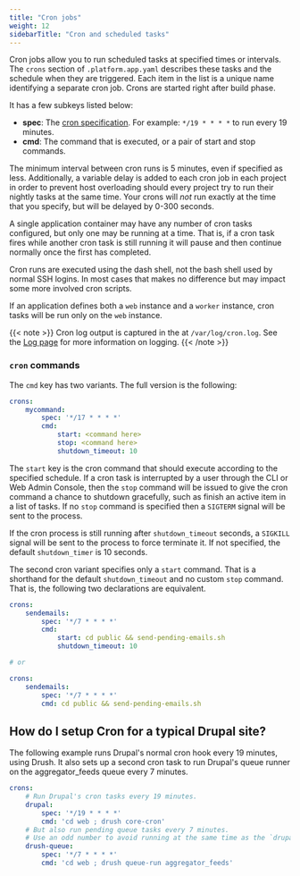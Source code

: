 ```yaml
---
title: "Cron jobs"
weight: 12
sidebarTitle: "Cron and scheduled tasks"
---
```


Cron jobs allow you to run scheduled tasks at specified times or intervals. The `crons` section of `.platform.app.yaml` describes these tasks and the schedule when they are triggered.  Each item in the list is a unique name identifying a separate cron job. Crons are started right after build phase.

It has a few subkeys listed below:

* **spec**: The [cron specification](https://en.wikipedia.org/wiki/Cron#CRON_expression). For example: `*/19 * * * *` to run every 19 minutes.
* **cmd**: The command that is executed, or a pair of start and stop commands.

The minimum interval between cron runs is 5 minutes, even if specified as less.  Additionally, a variable delay is added to each cron job in each project in order to prevent host overloading should every project try to run their nightly tasks at the same time.  Your crons will *not* run exactly at the time that you specify, but will be delayed by 0-300 seconds.

A single application container may have any number of cron tasks configured, but only one may be running at a time.  That is, if a cron task fires while another cron task is still running it will pause and then continue normally once the first has completed.

Cron runs are executed using the dash shell, not the bash shell used by normal SSH logins. In most cases that makes no difference but may impact some more involved cron scripts.

If an application defines both a `web` instance and a `worker` instance, cron tasks will be run only on the `web` instance.

{{< note >}}
Cron log output is captured in the at `/var/log/cron.log`.  See the [Log page](/development/logs.md) for more information on logging.
{{< /note >}}

### `cron` commands

The `cmd` key has two variants.  The full version is the following:

```yaml
crons:
    mycommand:
        spec: '*/17 * * * *'
        cmd:
            start: <command here>
            stop: <command here>
            shutdown_timeout: 10
```

The `start` key is the cron command that should execute according to the specified schedule.  If a cron task is interrupted by a user through the CLI or Web Admin Console, then the `stop` command will be issued to give the cron command a chance to shutdown gracefully, such as finish an active item in a list of tasks.  If no `stop` command is specified then a `SIGTERM` signal will be sent to the process.

If the cron process is still running after `shutdown_timeout` seconds, a `SIGKILL` signal will be sent to the process to force terminate it.  If not specified, the default `shutdown_timer` is 10 seconds.

The second cron variant specifies only a `start` command.  That is a shorthand for the default `shutdown_timeout` and no custom `stop` command.  That is, the following two declarations are equivalent.

```yaml
crons:
    sendemails:
        spec: '*/7 * * * *'
        cmd:
            start: cd public && send-pending-emails.sh
            shutdown_timeout: 10

# or

crons:
    sendemails:
        spec: '*/7 * * * *'
        cmd: cd public && send-pending-emails.sh
```

## How do I setup Cron for a typical Drupal site?

The following example runs Drupal's normal cron hook every 19 minutes, using Drush.  It also sets up a second cron task to run Drupal's queue runner on the aggregator_feeds queue every 7 minutes.

```yaml
crons:
    # Run Drupal's cron tasks every 19 minutes.
    drupal:
        spec: '*/19 * * * *'
        cmd: 'cd web ; drush core-cron'
    # But also run pending queue tasks every 7 minutes.
    # Use an odd number to avoid running at the same time as the `drupal` cron.
    drush-queue:
        spec: '*/7 * * * *'
        cmd: 'cd web ; drush queue-run aggregator_feeds'
```
